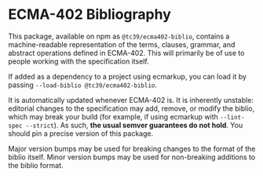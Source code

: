 # ECMA-402 Bibliography

This package, available on npm as `@tc39/ecma402-biblio`, contains a machine-readable representation of the terms, clauses, grammar, and abstract operations defined in ECMA-402. This will primarily be of use to people working with the specification itself.

If added as a dependency to a project using ecmarkup, you can load it by passing `--load-biblio @tc39/ecma402-biblio`.

It is automatically updated whenever ECMA-402 is. It is inherently unstable: editorial changes to the specification may add, remove, or modify the biblio, which may break your build (for example, if using ecmarkup with `--lint-spec --strict`). As such, **the usual semver guarantees do not hold**. You should pin a precise version of this package.

Major version bumps may be used for breaking changes to the format of the biblio itself. Minor version bumps may be used for non-breaking additions to the biblio format.
